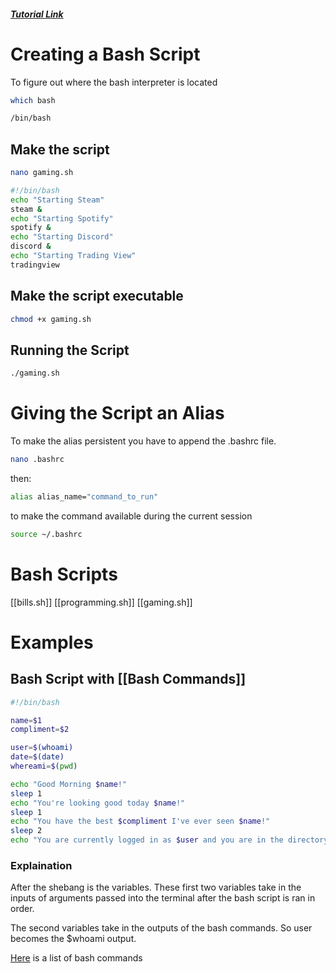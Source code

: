 ##### [Tutorial Link](https://linuxconfig.org/bash-scripting-tutorial)

# Creating a Bash Script
To figure out where the bash interpreter is located

```bash
which bash

/bin/bash
```
## Make the script

```bash
nano gaming.sh
```

```bash
#!/bin/bash
echo "Starting Steam"
steam &
echo "Starting Spotify"
spotify &
echo "Starting Discord"
discord &
echo "Starting Trading View"
tradingview
```
## Make the script executable

```bash
chmod +x gaming.sh
```

## Running the Script
```bash
./gaming.sh
```

# Giving the Script an Alias
To make the alias persistent you have to append the .bashrc file.
```bash
nano .bashrc
```

then: 

```bash
alias alias_name="command_to_run"
```

to make the command available during the current session 

```bash
source ~/.bashrc
```

# Bash Scripts
[[bills.sh]]
[[programming.sh]]
[[gaming.sh]]

# Examples
## Bash Script with [[Bash Commands]]
```bash
#!/bin/bash

name=$1
compliment=$2

user=$(whoami)
date=$(date)
whereami=$(pwd)

echo "Good Morning $name!"
sleep 1
echo "You're looking good today $name!"
sleep 1
echo "You have the best $compliment I've ever seen $name!"
sleep 2
echo "You are currently logged in as $user and you are in the directory $whereami. Also today is: $date"
```

### Explaination
After the shebang is the variables. These first two variables take in the inputs of arguments passed into the terminal after the bash script is ran in order. 

The second variables take in the outputs of the bash commands. So user becomes the $whoami output. 

[Here](obsidian://open?vault=Obsidian&file=Linux%2FBash%20Commands) is a list of bash commands
